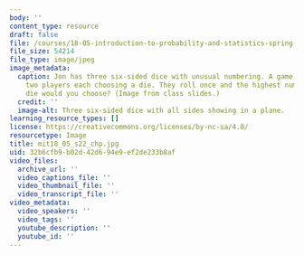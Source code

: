 ```yaml
---
body: ''
content_type: resource
draft: false
file: /courses/18-05-introduction-to-probability-and-statistics-spring-2022/mit18_05_s22_chp.jpg
file_size: 54214
file_type: image/jpeg
image_metadata:
  caption: Jon has three six-sided dice with unusual numbering. A game consists of
    two players each choosing a die. They roll once and the highest number wins. Which
    die would you choose? (Image from class slides.)
  credit: ''
  image-alt: Three six-sided dice with all sides showing in a plane.
learning_resource_types: []
license: https://creativecommons.org/licenses/by-nc-sa/4.0/
resourcetype: Image
title: mit18_05_s22_chp.jpg
uid: 32b6cfb9-b02d-42d6-94e9-ef2de233b8af
video_files:
  archive_url: ''
  video_captions_file: ''
  video_thumbnail_file: ''
  video_transcript_file: ''
video_metadata:
  video_speakers: ''
  video_tags: ''
  youtube_description: ''
  youtube_id: ''
---
```

